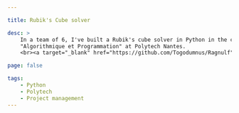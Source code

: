 ```yaml
---

title: Rubik's Cube solver

desc: >
    In a team of 6, I've built a Rubik's cube solver in Python in the course
    "Algorithmique et Programmation" at Polytech Nantes.
    <br><a target="_blank" href="https://github.com/Togodumnus/Ragnulf" title="Github">The code is on the Github of the team</a>.

page: false

tags:
    - Python
    - Polytech
    - Project management
---
```


